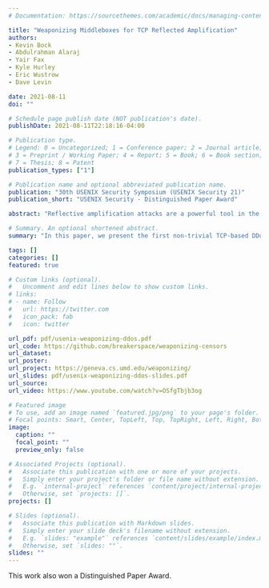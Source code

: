 ```yaml
---
# Documentation: https://sourcethemes.com/academic/docs/managing-content/

title: "Weaponizing Middleboxes for TCP Reflected Amplification"
authors: 
- Kevin Bock
- Abdulrahman Alaraj
- Yair Fax
- Kyle Hurley
- Eric Wustrow
- Dave Levin

date: 2021-08-11
doi: ""

# Schedule page publish date (NOT publication's date).
publishDate: 2021-08-11T22:18:16-04:00

# Publication type.
# Legend: 0 = Uncategorized; 1 = Conference paper; 2 = Journal article;
# 3 = Preprint / Working Paper; 4 = Report; 5 = Book; 6 = Book section;
# 7 = Thesis; 8 = Patent
publication_types: ["1"]

# Publication name and optional abbreviated publication name.
publication: "30th USENIX Security Symposium (USENIX Security 21)"
publication_short: "USENIX Security - Distinguished Paper Award"

abstract: "Reflective amplification attacks are a powerful tool in the arsenal of a DDoS attacker, but to date have almost exclusively targeted UDP-based protocols. In this paper, we demonstrate that non-trivial TCP-based amplification is possible and can be orders of magnitude more effective than well-known UDP-based amplification. By taking advantage of TCP-noncompliance in network middleboxes, we show that attackers can induce middleboxes to respond and amplify network traffic. With the novel application of a recent genetic algorithm, we discover and maximize the efficacy of new TCP-based reflective amplification attacks, and present several packet sequences that cause network middleboxes to respond with substantially more packets than we send. We scanned the entire IPv4 Internet to measure how many IP addresses permit reflected amplification. We find hundreds of thousands of IP addresses that offer amplification factors greater than 100×. Through our Internet-wide measurements, we explore several open questions regarding DoS attacks, including the root cause of so-called mega amplifiers. We also report on network phenomena that causes some of the TCP-based attacks to be so effective as to technically have infinite amplification factor (after the attacker sends a constant number of bytes, the reflector generates traffic indefinitely). We have made our code publicly available."

# Summary. An optional shortened abstract.
summary: "In this paper, we present the first non-trivial TCP-based DDoS amplification attack by weaponizing censoring middleboxes. We develop a novel mechanism to discover these amplification attacks and perform Internet-wide measurements to measure the threat censoring middleboxes pose. We find hundreds of thousands of IP addresses that offer amplification factors greater than 100×. We also report on network phenomena that causes some of the TCP-based attacks to be so effective as to technically have infinite amplification factor (after the attacker sends a constant number of bytes, the reflector generates traffic indefinitely)."

tags: []
categories: []
featured: true

# Custom links (optional).
#   Uncomment and edit lines below to show custom links.
# links:
# - name: Follow
#   url: https://twitter.com
#   icon_pack: fab
#   icon: twitter

url_pdf: pdf/usenix-weaponizing-ddos.pdf
url_code: https://github.com/breakerspace/weaponizing-censors
url_dataset:
url_poster:
url_project: https://geneva.cs.umd.edu/weaponizing/
url_slides: pdf/usenix-weaponizing-ddos-slides.pdf
url_source:
url_video: https://www.youtube.com/watch?v=OSfgTbjb3og

# Featured image
# To use, add an image named `featured.jpg/png` to your page's folder. 
# Focal points: Smart, Center, TopLeft, Top, TopRight, Left, Right, BottomLeft, Bottom, BottomRight.
image:
  caption: ""
  focal_point: ""
  preview_only: false

# Associated Projects (optional).
#   Associate this publication with one or more of your projects.
#   Simply enter your project's folder or file name without extension.
#   E.g. `internal-project` references `content/project/internal-project/index.md`.
#   Otherwise, set `projects: []`.
projects: []

# Slides (optional).
#   Associate this publication with Markdown slides.
#   Simply enter your slide deck's filename without extension.
#   E.g. `slides: "example"` references `content/slides/example/index.md`.
#   Otherwise, set `slides: ""`.
slides: ""
---
```


This work also won a Distinguished Paper Award. 

